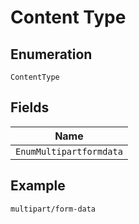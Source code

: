 
# Content Type

## Enumeration

`ContentType`

## Fields

| Name |
|  --- |
| `EnumMultipartformdata` |

## Example

```
multipart/form-data
```

